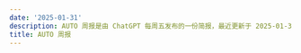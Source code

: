 ```yaml
---
date: '2025-01-31'
description: AUTO 周报是由 ChatGPT 每周五发布的一份简报，最近更新于 2025-01-31。
title: AUTO 周报
---
```

